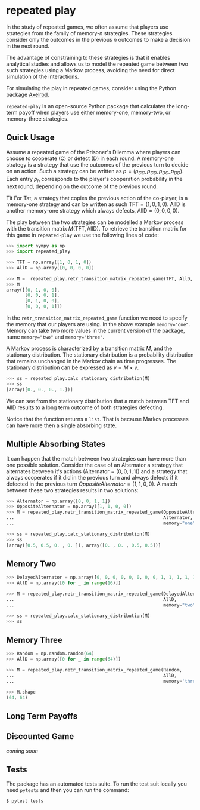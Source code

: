 # repeated play

In the study of repeated games, we often assume that players use strategies from
the family of memory-$n$ strategies. These strategies consider only the outcomes
in the previous $n$ outcomes to make a decision in the next round.

The advantage of constraining to these strategies is that it enables analytical
studies and allows us to model the repeated game between two such strategies
using a Markov process, avoiding the need for direct simulation of the
interactions.

For simulating the play in repeated games, consider using the Python package
[Axelrod](https://axelrod.readthedocs.io/en/stable/).

`repeated-play` is an open-source Python package that calculates the long-term
payoff when players use either memory-one, memory-two, or memory-three
strategies.

## Quick Usage

Assume a repeated game of the Prisoner's Dilemma where players can choose to
cooperate (C) or defect (D) in each round. A memory-one strategy is a strategy
that use the outcomes of the previous turn to decide on an action. Such a
strategy can be written as $p = (p_{CC}, p_{CD}, p_{DC}, p_{DD})$. Each entry
$p_h$ corresponds to the player's cooperation probability in the next round,
depending on the outcome of the previous round.

Tit For Tat, a strategy that copies the previous action of the co-player,
is a memory-one strategy and can be written as such $\text{TFT} = (1, 0, 1, 0)$.
AllD is another memory-one strategy which always defects, $\text{AllD} = (0, 0, 0, 0)$.

The play between the two strategies can be modelled a Markov process with
the transition matrix $M(\text{TFT}, \text{AllD})$. To retrieve the transition
matrix for this game in `repeated-play` we use the following lines of code:

```python
>>> import nympy as np
>>> import repeated_play

>>> TFT = np.array([1, 0, 1, 0])
>>> AllD = np.array([0, 0, 0, 0])

>>> M =  repeated_play.retr_transition_matrix_repeated_game(TFT, AllD, memory="one")
>>> M
array([[0, 1, 0, 0],
       [0, 0, 0, 1],
       [0, 1, 0, 0],
       [0, 0, 0, 1]])
```

In the `retr_transition_matrix_repeated_game` function we need to specify
the memory that our players are using. In the above example `memory="one"`.
Memory can take two more values in the current version of the package,
name `memory="two"` and `memory="three"`.


A Markov process is characterized by a transition matrix $M$, and the stationary
distribution. The stationary distribution is a probability distribution that
remains unchanged in the Markov chain as time progresses. The stationary
distribution can be expressed as $v = M \times v$.

```python
>>> ss = repeated_play.calc_stationary_distribution(M)
>>> ss
[array([0., 0., 0., 1.])]
```

We can see from the stationary distribution that a match between TFT and AllD
results to a long term outcome of both strategies defecting.

Notice that the function returns a `list`. That is because Markov processes can
have more then a single absorbing state.

## Multiple Absorbing States

It can happen that the match between two strategies can have more than one
possible solution. Consider the case of an Alternator a strategy that alternates
between it's actions ($\text{Alternator} = (0, 0, 1, 1)$) and a strategy that
always cooperates if it did in the previous turn and always defects if it
defected in the previous turn $OppositeAlternator = (1, 1, 0, 0)$. A match
between these two strategies results in two solutions:

```python
>>> Alternator = np.array([0, 0, 1, 1])
>>> OppositeAlternator = np.array([1, 1, 0, 0])
>>> M = repeated_play.retr_transition_matrix_repeated_game(OppositeAlternator,
...                                                        Alternator,
...                                                        memory="one")

>>> ss = repeated_play.calc_stationary_distribution(M)
>>> ss
[array([0.5, 0.5, 0. , 0. ]), array([0. , 0. , 0.5, 0.5])]
```

## Memory Two

```python
>>> DelayedAlternator = np.array([0, 0, 0, 0, 0, 0, 0, 0, 1, 1, 1, 1, 1, 1, 1, 1])
>>> AllD = np.array([0 for _ in range(16)])

>>> M = repeated_play.retr_transition_matrix_repeated_game(DelayedAlternator,
...                                                        AllD,
...                                                        memory="two")

>>> ss = repeated_play.calc_stationary_distribution(M)
>>> ss
```

## Memory Three

```python
>>> Random = np.random.random(64)
>>> AllD = np.array([0 for _ in range(64)])

>>> M = repeated_play.retr_transition_matrix_repeated_game(Random,
...                                                        AllD,
...                                                        memory='three')

>>> M.shape
(64, 64)
```

## Long Term Payoffs

## Discounted Game

_coming soon_

## Tests

The package has an automated tests suite. To run the test suit locally
you need `pytests` and then you can run the command:

```shell
$ pytest tests
```